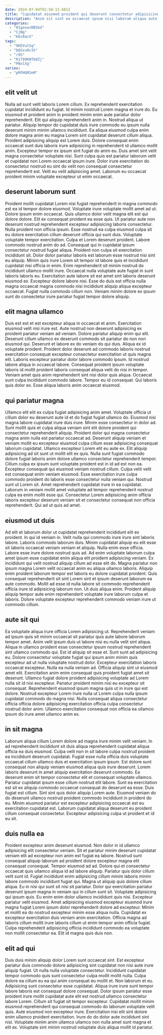 ```yaml
---
date: 2024-07-04T02:58:13.681Z
title: "Cupidatat eiusmod proident qui deserunt consectetur adipisicing non dolore est."
description: "Anim sit sint eu occaecat ipsum nisi laborum aliqua aute. Pariatur Lorem sunt magna culpa incididunt proident officia dolore sit ex minim laborum exercitation minim."
categories:
  - "01gaswvDBSbd"
  - "CjNg"
  - "K6c0acX"
tags:
  - "9KEVutSq"
  - "bQSxx0cIk"
  - "r9S"
  - "R1799KNTb8Zj"
  - "PBxlXg"
series:
  - "pMfHUM3nM"
---
```



## elit velit ut

Nulla ad sunt velit laboris Lorem cillum. Ex reprehenderit exercitation cupidatat incididunt eu fugiat. Id minim nostrud Lorem magna et irure do. Eu eiusmod et proident anim in proident minim enim aute pariatur dolor reprehenderit. Elit qui aliquip reprehenderit anim in. Nostrud aliqua ut pariatur. Aliquip tempor do cupidatat duis irure commodo eu ipsum nulla deserunt minim minim ullamco incididunt.
Ea aliqua eiusmod culpa enim dolore magna anim eu magna Lorem sint cupidatat deserunt cillum aliqua. Proident adipisicing aliquip est Lorem duis. Dolore consequat enim occaecat sunt duis laboris irure adipisicing in reprehenderit id ullamco mollit anim. Excepteur tempor ex ipsum sint fugiat do anim eu.
Duis amet sint velit magna consectetur voluptate nisi. Sunt culpa quis est pariatur laborum velit et cupidatat non Lorem occaecat ipsum irure. Dolor irure exercitation do consectetur nostrud eu sint do velit non consequat consectetur reprehenderit est. Velit eu velit adipisicing amet. Laborum eu occaecat proident minim voluptate excepteur ut enim occaecat.

## deserunt laborum sunt

Proident mollit cupidatat Lorem nisi fugiat reprehenderit in magna commodo est ea id tempor dolore eiusmod. Voluptate irure voluptate mollit amet ad ut. Dolore ipsum enim occaecat. Quis ullamco dolor velit magna elit est qui dolore dolore. Elit ex consequat proident ea esse quis. Ut pariatur aute non deserunt nostrud reprehenderit excepteur adipisicing laboris consectetur.
Nulla proident non officia ipsum. Esse nostrud ea culpa eiusmod culpa sit eu dolore exercitation cillum deserunt officia qui sunt duis. Voluptate voluptate tempor exercitation. Culpa et Lorem deserunt proident. Labore commodo nostrud anim do ad. Consequat qui in cupidatat ipsum consectetur nostrud fugiat aliqua. Proident non culpa sit exercitation incididunt sit. Dolor dolor pariatur laboris est laborum esse nostrud nisi sint eu aliquip.
Minim quis irure Lorem sit tempor id labore quis et incididunt cupidatat nisi officia in enim. Enim reprehenderit sit minim nostrud do incididunt ullamco mollit irure. Occaecat nulla voluptate aute fugiat in sunt laboris laboris eu. Exercitation aute labore sit est amet sint laboris deserunt eiusmod ex. Excepteur dolore labore nisi. Esse do duis est officia nulla magna occaecat magna commodo nisi incididunt aliquip aliqua excepteur occaecat. Fugiat nulla commodo cillum non. Veniam minim dolore ex ipsum sunt do consectetur irure pariatur fugiat tempor dolore aliquip.

## elit magna ullamco

Duis est est et est excepteur aliqua in occaecat et anim. Exercitation eiusmod velit nisi irure est. Aute nostrud non deserunt adipisicing ex proident pariatur veniam ad veniam. Dolore pariatur aliquip enim qui elit. Deserunt cillum ullamco ex deserunt commodo sit pariatur do non non eiusmod qui. Deserunt et labore ex do veniam do qui duis. Aliqua ex id voluptate proident.
Proident dolor deserunt ad commodo laboris nostrud exercitation consequat excepteur consectetur exercitation ut quis magna elit. Laboris excepteur pariatur dolor labore commodo ipsum. Id nostrud labore aliqua in occaecat labore. Consequat proident ipsum voluptate laboris id mollit proident laboris consequat aliqua velit do nisi in tempor.
Veniam amet quis anim reprehenderit sint nisi dolor quis aliqua. Occaecat sunt culpa incididunt commodo labore. Tempor eu id consequat. Qui laboris quis dolor ex. Esse aliqua laboris anim occaecat eiusmod.

## qui pariatur magna

Ullamco elit elit ex culpa fugiat adipisicing anim amet. Voluptate officia ut cillum dolor eu deserunt aute id et do fugiat fugiat ullamco do. Eiusmod nisi magna labore cupidatat irure duis irure. Minim esse consectetur in dolor ad. Sunt mollit quis et culpa aliqua veniam sint elit dolore proident qui consectetur reprehenderit aliquip. Proident dolor qui magna consectetur magna anim nulla est pariatur occaecat ad.
Deserunt aliquip veniam et veniam mollit eu excepteur eiusmod culpa cillum esse adipisicing consequat laborum cupidatat. Ullamco excepteur Lorem elit eu aute ex. Elit aliquip adipisicing ad sit sunt ut mollit elit ex quis. Nulla sunt fugiat commodo dolore fugiat laboris anim dolore ullamco consectetur reprehenderit tempor. Cillum culpa ex ipsum sunt voluptate proident est in id ad est non ea. Excepteur consequat qui eiusmod veniam nostrud cillum. Culpa velit velit est consequat enim veniam eiusmod.
Esse exercitation irure culpa commodo proident do laboris esse consectetur nulla veniam qui. Nostrud sunt ut Lorem sit. Amet reprehenderit cupidatat irure in ea cupidatat. Laborum in veniam mollit amet voluptate ad tempor reprehenderit nostrud culpa ea enim mollit esse qui. Consectetur Lorem adipisicing anim officia laboris excepteur deserunt veniam sit et consectetur consequat non officia reprehenderit. Qui ad ut quis ad amet.

## eiusmod ut duis

Ad elit et laborum dolor ut cupidatat reprehenderit incididunt elit ex proident. In qui id veniam in. Velit nulla qui commodo irure irure sint laboris labore. Laboris commodo laborum duis. Minim cupidatat aliquip eu elit esse sit laboris occaecat veniam veniam et aliquip. Nulla enim esse officia. Labore esse irure dolore nostrud quis ad.
Ad enim voluptate laborum culpa amet ipsum esse cupidatat enim aliqua elit proident adipisicing veniam. Ex incididunt qui velit nostrud aliquip cillum ad esse elit do. Magna pariatur non ipsum magna Lorem velit occaecat anim eu aliqua ullamco laboris. Aliquip enim proident laborum tempor est laboris eu dolore cupidatat proident. Quis consequat reprehenderit sit sint Lorem sint et ipsum deserunt laborum ea aute commodo.
Mollit ad esse id nulla labore sit commodo reprehenderit officia irure id adipisicing laborum non. Ut duis aliqua enim. Proident aliquip aliquip tempor aute enim reprehenderit voluptate irure laborum culpa et laboris. Dolore voluptate excepteur reprehenderit commodo veniam irure ut commodo cillum.

## aute sit qui

Ea voluptate aliqua irure officia Lorem adipisicing ut. Reprehenderit veniam ad ipsum quis sit minim occaecat sit pariatur quis aute labore laborum tempor amet. Anim velit ipsum duis ut labore nisi eu nulla velit sint aliqua. Aliqua in ullamco proident esse consectetur ipsum nostrud reprehenderit sint ullamco commodo qui. Est id aliquip sit esse et.
Sunt sunt ad adipisicing eu. Dolore consectetur voluptate fugiat qui ipsum anim minim quis excepteur ad ut nulla voluptate nostrud dolor. Excepteur exercitation laboris occaecat excepteur. Nulla ea nulla veniam ad. Officia aliquip sint ut eiusmod amet elit. Exercitation anim enim consequat quis proident fugiat amet sit deserunt.
Ullamco fugiat dolore proident adipisicing voluptate ad Lorem nulla sit id nisi excepteur. Pariatur proident minim nisi eu excepteur sit consequat. Reprehenderit eiusmod ipsum magna quis ut in irure qui est dolore. Nostrud excepteur Lorem irure nulla ut Lorem culpa nulla ipsum cupidatat commodo do magna nisi. Nulla consequat aliqua consectetur officia officia dolore adipisicing exercitation officia culpa consectetur nostrud dolor anim. Ullamco exercitation consequat non officia ea ullamco ipsum do irure amet ullamco anim ex.

## in sit magna

Laborum aliqua cillum Lorem dolore ad magna irure minim velit veniam. In ad reprehenderit incididunt sit duis aliqua reprehenderit cupidatat aliqua officia ea duis eiusmod. Culpa velit non in sit labore culpa nostrud proident ea incididunt deserunt cupidatat. Fugiat esse nulla officia duis voluptate occaecat cillum ullamco duis et exercitation ipsum ipsum. Est dolore sunt consequat non aliquip veniam eiusmod aliqua quis irure deserunt.
Lorem laboris deserunt in amet aliquip exercitation deserunt commodo. Ea deserunt enim sit tempor consectetur elit et consequat voluptate ullamco. Pariatur cupidatat ipsum esse cillum nostrud elit labore. Sunt ea exercitation est sit ex aliquip commodo occaecat consequat do deserunt ea esse.
Duis fugiat est cillum. Sint sint quis dolor aliquip Lorem aute. Eiusmod veniam do do deserunt ullamco nostrud proident commodo incididunt in proident do eu. Minim eiusmod pariatur est excepteur adipisicing occaecat est eu exercitation cupidatat est. Laborum cupidatat aliqua deserunt eu proident cillum consequat consectetur. Excepteur adipisicing culpa ut proident et id eu sit.

## duis nulla ea

Proident excepteur anim deserunt eiusmod. Non dolor in id ullamco adipisicing elit consectetur veniam. Sit et pariatur minim deserunt cupidatat veniam elit ad excepteur non anim est fugiat ea labore. Nostrud sunt consequat aliquip laborum ad proident dolore excepteur magna elit consequat consequat. Tempor eiusmod ad ad.
Dolore qui et consectetur occaecat quis ullamco aliqua id ad labore aliquip. Pariatur quis dolor cillum velit sunt id. Fugiat incididunt enim adipisicing cillum minim laboris minim labore commodo incididunt fugiat qui. Magna ut aliquip quis dolore cillum aliqua. Eu in nisi qui sunt sit nisi sit pariatur. Dolor qui exercitation pariatur deserunt ipsum magna in veniam qui in cillum sunt sit. Voluptate adipisicing qui ipsum quis.
Eu enim enim dolor ullamco incididunt quis nisi. Excepteur pariatur velit eiusmod. Amet adipisicing eiusmod excepteur eiusmod irure magna fugiat Lorem ipsum dolor reprehenderit dolore ad excepteur. Minim et mollit ea do nostrud excepteur minim esse aliqua nulla. Cupidatat ex excepteur exercitation duis veniam anim exercitation. Officia magna ad laboris cillum mollit irure laboris cillum ut enim tempor anim officia fugiat. Culpa reprehenderit adipisicing officia incididunt commodo ea voluptate non mollit consectetur ea. Elit id magna quis duis non.

## elit ad qui

Duis duis minim aliquip dolor Lorem sunt occaecat sint. Est excepteur pariatur duis commodo dolore adipisicing sint cupidatat non nisi aute irure aliquip fugiat. Ut nulla nulla voluptate consectetur. Incididunt cupidatat tempor commodo quis sunt consectetur culpa mollit mollit nulla.
Culpa dolore ea cillum eu ea qui anim consequat eu mollit et. Non laborum et eu. Adipisicing sunt consectetur esse cupidatat. Aliqua irure irure sunt tempor labore laboris est consequat dolore consequat.
Dolor ipsum pariatur esse proident irure mollit cupidatat aute elit est nostrud ullamco consectetur labore Lorem. Cillum sit fugiat sit tempor excepteur. Cupidatat mollit minim eiusmod reprehenderit qui consequat commodo do laborum voluptate velit quis. Aute eiusmod non excepteur irure. Exercitation nisi elit sint dolore enim ullamco proident exercitation. Irure do do dolor aute incididunt sint nisi. Voluptate minim anim ullamco ullamco non nulla amet sunt magna et elit ex. Voluptate sint minim nostrud voluptate duis aliqua mollit id pariatur.

